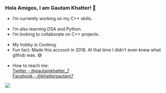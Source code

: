 ### Hola Amigos, I am Gautam Khatter! 👋

 - I’m currently working on my C++ skills.
<br></br>
 - I’m also learning DSA and Python.
 - I’m looking to collaborate on C++ projects.
<br></br>
 - My hobby is Cooking.
 - Fun fact: Made this account in 2018. At that time I didn't even knew what github was. 😅
<br></br>
 - How to reach me: <br>[Twitter  - @gautamkhatter_7](https://twitter.com/gautamkhatter_7)</br>
[Facebook - @khattergautam7](https://www.facebook.com/khattergautam7)
<img src = "https://github-readme-stats.vercel.app/api?username=gautam-07&&show_icons=true&title_color=d31336&icon_color=820f15&text_color=def4e4&bg_color=000000">

